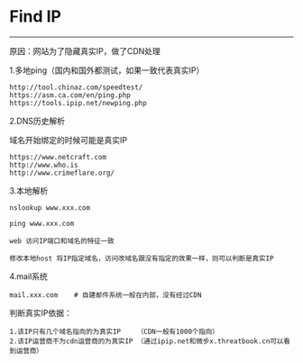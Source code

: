 # Find IP

---

原因：网站为了隐藏真实IP，做了CDN处理



1.多地ping（国内和国外都测试，如果一致代表真实IP）

```
http://tool.chinaz.com/speedtest/
https://asm.ca.com/en/ping.php
https://tools.ipip.net/newping.php  
```



2.DNS历史解析

域名开始绑定的时候可能是真实IP

```
https://www.netcraft.com 
http://www.who.is
http://www.crimeflare.org/
```



3.本地解析

```
nslookup www.xxx.com

ping www.xxx.com

web 访问IP端口和域名的特征一致

修改本地host 将IP指定域名，访问改域名跟没有指定的效果一样，则可以判断是真实IP
```



4.mail系统

```
mail.xxx.com    # 自建邮件系统一般在内部，没有经过CDN
```



判断真实IP依据：

```
1.该IP只有几个域名指向的为真实IP    （CDN一般有1000个指向）
2.该IP运营商不为cdn运营商的为真实IP （通过ipip.net和微步x.threatbook.cn可以看到运营商）
```



